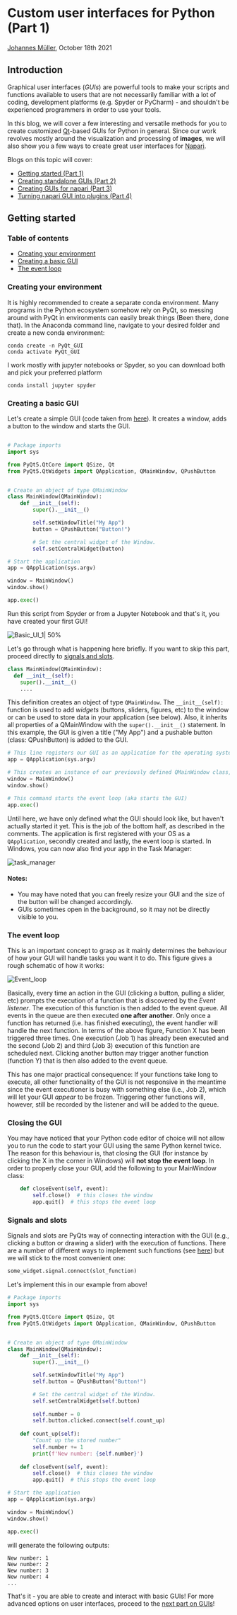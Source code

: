 # Custom user interfaces for Python (Part 1)
[Johannes Müller](../Readme.md), October 18th 2021

## Introduction
Graphical user interfaces (*GUIs*) are powerful tools to make your scripts and functions available to users that are not necessarily familiar with a lot of coding, development platforms (e.g. Spyder or PyCharm) - and shouldn't be experienced programmers in order to use your tools.

In this blog, we will cover a few interesting and versatile methods for you to create customized [Qt](https://qt.io)-based GUIs for Python in general. Since our work revolves mostly around the visualization and processing of **images**, we will also show you a few ways to create great user interfaces for [Napari](https://napari.org/).

Blogs on this topic will cover:
* [Getting started (Part 1)](#getting-started)
* [Creating standalone GUIs (Part 2)](../entry_user_interf2/Readme.md#creating-advanced-standalone-guis)
* [Creating GUIs for napari (Part 3)](../../marcelo_zoccoler/entry_user_interf3/Readme.md#creating-advanced-guis-for-napari)
* [Turning napari GUI into plugins (Part 4)](../../marcelo_zoccoler/entry_user_interf4/Readme.md#turning-napari-gui-into-plugins)


## Getting started

### Table of contents
- [Creating your environment](#creating-your-environment)
- [Creating a basic GUI](#creating-a-basic-gui)
- [The event loop](#the-event-loop)

### Creating your environment
It is highly recommended to create a separate conda environment. Many programs in the Python ecosystem somehow rely on PyQt, so messing around with PyQt in environments can easily break things (Been there, done that). In the Anaconda command line, navigate to your desired folder and create a new conda environment:

```
conda create -n PyQt_GUI
conda activate PyQt_GUI
```
I work mostly with jupyter notebooks or Spyder, so you can download both and pick your preferred platform
```
conda install jupyter spyder
```

### Creating a basic GUI
Let's create a simple GUI (code taken from [here](https://www.pythonguis.com/tutorials/creating-your-first-pyqt-window/)). It creates a window, adds a button to the window and starts the GUI.

```python

# Package imports
import sys

from PyQt5.QtCore import QSize, Qt
from PyQt5.QtWidgets import QApplication, QMainWindow, QPushButton


# Create an object of type QMainWindow
class MainWindow(QMainWindow):
    def __init__(self):
        super().__init__()

        self.setWindowTitle("My App")
        button = QPushButton("Button!")

        # Set the central widget of the Window.
        self.setCentralWidget(button)

# Start the application
app = QApplication(sys.argv)

window = MainWindow()
window.show()

app.exec()

```
Run this script from Spyder or from a Jupyter Notebook and that's it, you have created your first GUI!

![Basic_UI_1| 50%](https://user-images.githubusercontent.com/38459088/137125025-4700ba83-fb56-430e-b394-55485ca4e3f4.JPG)

Let's go through what is happening here briefly. If you want to skip this part, proceed directly to [signals and slots](https://github.com/BiAPoL/blog/new/blog_entry_UI/johannes_mueller#signals-and-slots).
```python
class MainWindow(QMainWindow): 
  def __init__(self):
    super().__init__()
    ....
```
This definition creates an object of type ```QMainWindow```. The ```__init__(self):``` function is used to add *widgets* (buttons, sliders, figures, etc) to the window or can be used to store data in your application (see below). Also, it inherits all properties of a QMainWindow with the ```super().__init__()``` statement. In this example, the GUI is given a title ("My App") and a pushable button (class: QPushButton) is added to the GUI.


```python
# This line registers our GUI as an application for the operating system
app = QApplication(sys.argv)

# This creates an instance of our previously defined QMainWindow class, but will not display it yet.
window = MainWindow()
window.show()

# This command starts the event loop (aka starts the GUI)
app.exec()
```
Until here, we have only defined what the GUI should look like, but haven't actually started it yet. This is the job of the bottom half, as described in the comments. The application is first registered with your OS as a ```QApplication```, secondly created and lastly, the event loop is started. In Windows, you can now also find your app in the Task Manager:

![task_manager](https://user-images.githubusercontent.com/38459088/137134419-02f7dfe2-8b95-47a0-8fd9-5de7c645eaeb.JPG)


#### Notes:
* You may have noted that you can freely resize your GUI and the size of the button will be changed accordingly. 
* GUIs sometimes open in the background, so it may not be directly visible to you.

### The event loop
This is an important concept to grasp as it mainly determines the behaviour of how your GUI will handle tasks you want it to do. This figure gives a rough schematic of how it works:

![Event_loop](https://user-images.githubusercontent.com/38459088/137131261-4cce434d-18d7-4726-9b79-e4096129bc11.png)

Basically, every time an action in the GUI (clicking a button, pulling a slider, etc) prompts the execution of a function that is discovered by the *Event listener*. The execution of this function is then added to the event queue. All events in the queue are then executed **one after another**. Only once a function has returned (i.e. has finished executing), the event handler will handle the next function.
In terms of the above figure, Function X has been triggered three times. One execution (Job 1) has already been executed and the second (Job 2) and third (Job 3) execution of this function are scheduled next. Clicking another button may trigger another function (function Y) that is then also added to the event queue.

This has one major practical consequence: If your functions take long to execute, all other functionality of the GUI is not responsive in the meantime since the event executioner is busy with something else (i.e., Job 2), which will let your GUI *appear* to be frozen. Triggering other functions will, however, still be recorded by the listener and will be added to the queue.

### Closing the GUI
You may have noticed that your Python code editor of choice will not allow you to run the code to start your GUI using the same Python kernel twice. The reason for this behaviour is, that closing the GUI (for instance by clicking the X in the corner in Windows) will **not stop the event loop**. In order to properly close your GUI, add the following to your MainWindow class:

```python
    def closeEvent(self, event):
        self.close()  # this closes the window
        app.quit()  # this stops the event loop
```

### Signals and slots
Signals and slots are PyQts way of connecting interaction with the GUI (e.g., clicking a button or drawing a slider) with the execution of functions. There are a number of different ways to implement such functions (see [here](https://www.tutorialspoint.com/pyqt/pyqt_signals_and_slots.htm)) but we will stick to the most convenient one:
```python
some_widget.signal.connect(slot_function)
```

Let's implement this in our example from above!

```python
# Package imports
import sys

from PyQt5.QtCore import QSize, Qt
from PyQt5.QtWidgets import QApplication, QMainWindow, QPushButton


# Create an object of type QMainWindow
class MainWindow(QMainWindow):
    def __init__(self):
        super().__init__()

        self.setWindowTitle("My App")
        self.button = QPushButton("Button!")

        # Set the central widget of the Window.
        self.setCentralWidget(self.button)
        
        self.number = 0
        self.button.clicked.connect(self.count_up)
        
    def count_up(self):
        "Count up the stored number"    
        self.number += 1
        print(f'New number: {self.number}')
       
    def closeEvent(self, event):
        self.close()  # this closes the window
        app.quit()  # this stops the event loop

# Start the application
app = QApplication(sys.argv)

window = MainWindow()
window.show()

app.exec()
```
will generate the following outputs:
```
New number: 1
New number: 2
New number: 3
New number: 4
...
```

That's it - you are able to create and interact with basic GUIs! For more advanced options on user interfaces, proceed to the [next part on GUIs](https://github.com/BiAPoL/blog/new/blog_entry_UI/johannes_mueller#creating-advanced-standalone-guis)!

